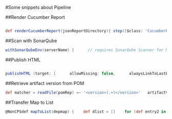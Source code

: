 #Some snippets about Pipeline

##Render Cucumber Report

```groovy

def renderCucumberReport(jsonReportDirectory){ step([$class: 'CucumberReportPublisher',    fileExcludePattern: '',    fileIncludePattern: '**/*.json',    ignoreFailedTests: false,    jenkinsBasePath: '',    jsonReportDirectory: jsonReportDirectory,    missingFails: false,    parallelTesting: false,    pendingFails: false,    skippedFails: false,    undefinedFails: false])}

```
##Scan with SonarQube

```groovy
withSonarQubeEnv(serverName) {      // requires SonarQube Scanner for Maven 3.2+      command = "mvn -f ${pomRep} org.sonarsource.scanner.maven:sonar-maven-plugin:3.2:sonar"      sh command    }
```

##Publish HTML

```groovy

publishHTML (target: [      allowMissing: false,      alwaysLinkToLastBuild: false,      keepAll: true,      reportDir: reportDir,      reportFiles: reportFiles,      reportName: reportName    ])
```

##Retrieve artifact version from POM

```groovy
def matcher = readFile(pomRep) =~ '<version>(.+)</version>'   artifactVersion = matcher ? matcher[0][1] : null    return artifactVersion
```

##Transfer Map to List

```groovy
@NonCPSdef mapToList(depmap) {    def dlist = []    for (def entry2 in depmap) {        dlist.add(new java.util.AbstractMap.SimpleImmutableEntry(entry2.key, entry2.value))    }    dlist}
```
